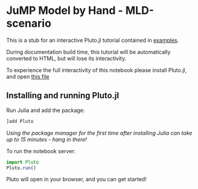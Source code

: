 # JuMP Model by Hand - MLD-scenario

This is a stub for an interactive Pluto.jl tutorial contained in [examples](https://github.com/lanl-ansi/PowerModelsONM.jl/tree/main/examples).

During documentation build time, this tutorial will be automatically converted to HTML, but will lose its interactivity.

To experience the full interactivity of this notebook please install Pluto.jl, and open [this file](https://github.com/lanl-ansi/PowerModelsONM.jl/tree/main/examples/JuMP%20Model%20by%20Hand%20-%20MLD-scenario.jl)

## Installing and running Pluto.jl

Run Julia and add the package:

```julia
]add Pluto
```

_Using the package manager for the first time after installing Julia can take up to 15 minutes - hang in there!_

To run the notebook server:

```julia
import Pluto
Pluto.run()
```

Pluto will open in your browser, and you can get started!
